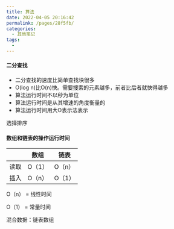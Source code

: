 ```yaml
---
title: 算法
date: 2022-04-05 20:16:42
permalink: /pages/28f5fb/
categories:
  - 其他笔记
tags:
  - 
---
```

#### 二分查找

- 二分查找的速度比简单查找块很多
- O(log n)比O(n)快。需要搜索的元素越多，前者比后者就快得越多
- 算法运行时间不以秒为单位
- 算法运行时间是从其增速的角度衡量的
- 算法运行时间用大O表示法表示

选择排序



#### 数组和链表的操作运行时间

|      | 数组   | 链表   |
| ---- | ------ | ------ |
| 读取 | O（1） | O（n） |
| 插入 | O（n） | O（1） |

O（n） = 线性时间

O（1） = 常量时间

混合数据：链表数组